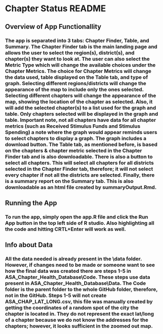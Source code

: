 # Chapter Status README

## Overview of App Functionallity 
### The app is separated into 3 tabs: Chapter Finder, Table, and Summary. The Chapter Finder tab is the main landing page and allows the user to select the region(s), district(s), and chapter(s) they want to look at. The user can also select the Metric Type which will change the available choices under the Chapter Metrics. The choice for Chapter Metrics will change the data used, table displayed on the Table tab, and type of graph. Selecting different regions/districts will change the appearance of the map to include only the ones selected. Selecting different chapters will change the appearance of the map, showing the location of the chapter as selected. Also, it will add the selected chapter(s) to a list used for the graph and table. Only chapters selected will be displayed in the graph and table. Important note, not all chapters have data for all chapter metrics (such as Received Stimulus Funds and Stimulus Spending) a note where the graph would appear reminds users to select chapters to display a graph. The graph includes a download button. The Table tab, as mentioned before, is based on the chapters & chapter metric selected in the Chapter Finder tab and is also downloadable. There is also a button to select all chapters. This will select all chapters for all districts selected in the Chapter Finder tab, therefore; it will not select every chapter if not all the districts are selected. Finally, there is a summary report on the Summary tab. This is also downloadable as an html file created by summaryOutput.Rmd.

## Running the App
### To run the app, simply open the app.R file and click the Run App button in the top left side of R studio. Also highlighting all the code and hitting CRTL+Enter will work as well. 

## Info about Data
### All the data needed is already present in the \data folder. However, if changes need to be made or someone want to see how the final data was created there are steps 1-5 in ASA_Chapter_Health_Database\Code. These steps use data present in ASA_Chapter_Health_Database\Data. The Code folder is the parent folder to the whole GitHub folder, therefore, not in the GitHub. Steps 1-5 will not create ASA_CHAP_LAT_LONG.csv, this file was manually created by getting the coordinates of a random spot of the city the chapter is located in. They do not represent the exact lat/long of a chapter because we do not know the addresses for the chapters; however, it looks sufficient in the zoomed out map.

